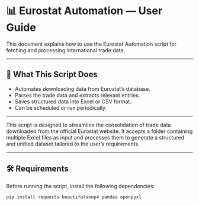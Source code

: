 # 📊 Eurostat Automation — User Guide

This document explains how to use the Eurostat Automation script for fetching and processing international trade data.

---

## 🚀 What This Script Does

- Automates downloading data from Eurostat’s database.
- Parses the trade data and extracts relevant entries.
- Saves structured data into Excel or CSV format.
- Can be scheduled or run periodically.

---

This script is designed to streamline the consolidation of trade data downloaded from the official Eurostat website. It accepts a folder containing multiple Excel files as input and processes them to generate a structured and unified dataset tailored to the user’s requirements.

---

## 🛠️ Requirements

Before running the script, install the following dependencies:

```bash
pip install requests beautifulsoup4 pandas openpyxl

